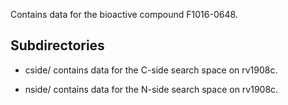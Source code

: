 Contains data for the bioactive compound F1016-0648.

## Subdirectories

- cside/ contains data for the C-side search space on rv1908c.

- nside/ contains data for the N-side search space on rv1908c.

